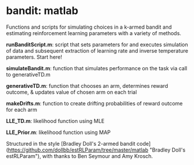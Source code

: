 bandit: matlab
============

Functions and scripts for simulating choices in a k-armed bandit and estimating reinforcement learning parameters with a variety of methods.  

**runBanditScript.m**: script that sets parameters for and executes simulation of data and subsequent extraction of learning rate and inverse temperature parameters. Start here!  

**simulateBandit.m**: function that simulates performance on the task via call to generativeTD.m  

**generativeTD.m**: function that chooses an arm, determines reward outcome, & updates value of chosen arm on each trial  

**makeDrifts.m**: function to create drifting probabilities of reward outcome for each arm  

**LLE_TD.m**: likelihood function using MLE  

**LLE_Prior.m**: likelihood function using MAP  

Structured in the style [Bradley Doll's 2-armed bandit code] (https://github.com/dollbb/estRLParam/tree/master/matlab "Bradley Doll's estRLParam"), with thanks to Ben Seymour and Amy Krosch.
